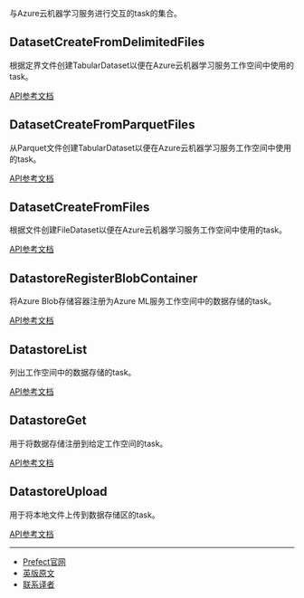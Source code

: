 与Azure云机器学习服务进行交互的task的集合。

## DatasetCreateFromDelimitedFiles

根据定界文件创建TabularDataset以便在Azure云机器学习服务工作空间中使用的task。

[API参考文档](https://docs.prefect.io/api/latest/tasks/azureml.html#prefect-tasks-azureml-dataset-datasetcreatefromdelimitedfiles)

## DatasetCreateFromParquetFiles

从Parquet文件创建TabularDataset以便在Azure云机器学习服务工作空间中使用的task。

[API参考文档](https://docs.prefect.io/api/latest/tasks/azureml.html#prefect-tasks-azureml-dataset-datasetcreatefromparquetfiles)

## DatasetCreateFromFiles

根据文件创建FileDataset以便在Azure云机器学习服务工作空间中使用的task。

[API参考文档](https://docs.prefect.io/api/latest/tasks/azureml.html#prefect-tasks-azureml-dataset-datasetcreatefromfiles)

## DatastoreRegisterBlobContainer

将Azure Blob存储容器注册为Azure ML服务工作空间中的数据存储的task。

[API参考文档](https://docs.prefect.io/api/latest/tasks/azureml.html#prefect-tasks-azureml-datastore-datastoreregisterblobcontainer)

## DatastoreList

列出工作空间中的数据存储的task。

[API参考文档](https://docs.prefect.io/api/latest/tasks/azureml.html#prefect-tasks-azureml-datastore-datastorelist)

## DatastoreGet

用于将数据存储注册到给定工作空间的task。

[API参考文档](https://docs.prefect.io/api/latest/tasks/azureml.html#prefect-tasks-azureml-datastore-datastoreget)

## DatastoreUpload

用于将本地文件上传到数据存储区的task。

[API参考文档](https://docs.prefect.io/api/latest/tasks/azureml.html#prefect-tasks-azureml-datastore-datastoreupload)

***

- [Prefect官网](https://www.prefect.io/)
- [英版原文](https://docs.prefect.io/core/task_library/azureml.html)
- [联系译者](https://github.com/listen-lavender)
